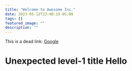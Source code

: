```yaml
---
title: "Welcome to Awesome Inc."
date: 2023-05-12T23:40:33-05:00
tags: []
featured_image: ""
description: ""
---
```

This is a dead link: [Google](http://www.google.deadlink)
# Unexpected level-1 title Hello
